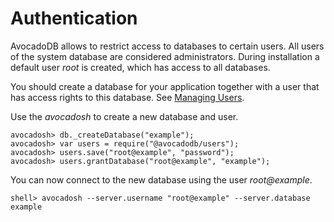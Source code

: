 Authentication
==============

AvocadoDB allows to restrict access to databases to certain users.  All
users of the system database are considered administrators. During
installation a default user *root* is created, which has access to
all databases.

You should create a database for your application together with a
user that has access rights to this database. See
[Managing Users](../Administration/ManagingUsers/README.md).

Use the *avocadosh* to create a new database and user.

```
avocadosh> db._createDatabase("example");
avocadosh> var users = require("@avocadodb/users");
avocadosh> users.save("root@example", "password");
avocadosh> users.grantDatabase("root@example", "example");
```

You can now connect to the new database using the user
*root@example*.

```
shell> avocadosh --server.username "root@example" --server.database example
```


